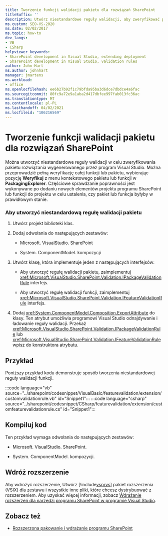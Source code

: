 ```yaml
---
title: Tworzenie funkcji walidacji pakietu dla rozwiązań SharePoint
titleSuffix: ''
description: Utwórz niestandardowe reguły walidacji, aby zweryfikować pakiet rozwiązania wygenerowany przez program Visual Studio lub aby sprawdzić całą funkcję.
ms.custom: SEO-VS-2020
ms.date: 02/02/2017
ms.topic: how-to
dev_langs:
- VB
- CSharp
helpviewer_keywords:
- SharePoint development in Visual Studio, extending deployment
- SharePoint development in Visual Studio, validation rules
author: John-Hart
ms.author: johnhart
manager: jmartens
ms.workload:
- office
ms.openlocfilehash: ee6b27b92f1c79bfda95ba3d6dce7dbdce4a6fac
ms.sourcegitcommit: 80fc9a72e9a1aba2d417dbfee997fab013fc36ac
ms.translationtype: MT
ms.contentlocale: pl-PL
ms.lasthandoff: 04/02/2021
ms.locfileid: "106216569"
---
```

# <a name="create-feature-and-package-validations-for-sharepoint-solutions"></a>Tworzenie funkcji walidacji pakietu dla rozwiązań SharePoint

  Można utworzyć niestandardowe reguły walidacji w celu zweryfikowania pakietu rozwiązania wygenerowanego przez program Visual Studio. Można przeprowadzić pełną weryfikację całej funkcji lub pakietu, wybierając pozycję **Weryfikuj** z menu kontekstowego pakietu lub funkcji w **PackagingExplorer**. Częściowe sprawdzanie poprawności jest wykonywane po dodaniu nowych elementów projektu programu SharePoint lub funkcji do projektu w celu ustalenia, czy pakiet lub funkcja byłyby w prawidłowym stanie.

### <a name="to-create-a-custom-package-validation-rule"></a>Aby utworzyć niestandardową regułę walidacji pakietu

1. Utwórz projekt biblioteki klas.

2. Dodaj odwołania do następujących zestawów:

    - Microsoft. VisualStudio. SharePoint

    - System. ComponentModel. kompozycji

3. Utwórz klasę, która implementuje jeden z następujących interfejsów:

    - Aby utworzyć regułę walidacji pakietu, zaimplementuj <xref:Microsoft.VisualStudio.SharePoint.Validation.IPackageValidationRule> interfejs.

    - Aby utworzyć regułę walidacji funkcji, zaimplementuj <xref:Microsoft.VisualStudio.SharePoint.Validation.IFeatureValidationRule> interfejs.

4. Dodaj <xref:System.ComponentModel.Composition.ExportAttribute> do klasy. Ten atrybut umożliwia programowi Visual Studio odnajdywanie i ładowanie reguły walidacji. Przekaż <xref:Microsoft.VisualStudio.SharePoint.Validation.IPackageValidationRule> lub <xref:Microsoft.VisualStudio.SharePoint.Validation.IFeatureValidationRule> wpisz do konstruktora atrybutu.

## <a name="example"></a>Przykład
 Poniższy przykład kodu demonstruje sposób tworzenia niestandardowej reguły walidacji funkcji.

 :::code language="vb" source="../sharepoint/codesnippet/VisualBasic/featurevalidation/extension/customvalidationrule.vb" id="Snippet1":::
 :::code language="csharp" source="../sharepoint/codesnippet/CSharp/featurevalidation/extension/customfeaturevalidationrule.cs" id="Snippet1":::

## <a name="compile-the-code"></a>Kompiluj kod
 Ten przykład wymaga odwołania do następujących zestawów:

- Microsoft. VisualStudio. SharePoint.

- System. ComponentModel. kompozycji.

## <a name="deploy-the-extension"></a>Wdróż rozszerzenie
 Aby wdrożyć rozszerzenie, Utwórz [!include[vsprvs](../sharepoint/includes/vsprvs-md.md)] pakiet rozszerzenia (VSIX) dla zestawu i wszystkie inne pliki, które chcesz dystrybuować z rozszerzeniem. Aby uzyskać więcej informacji, zobacz [Wdrażanie rozszerzeń dla narzędzi programu SharePoint w programie Visual Studio](../sharepoint/deploying-extensions-for-the-sharepoint-tools-in-visual-studio.md).

## <a name="see-also"></a>Zobacz też
- [Rozszerzona pakowanie i wdrażanie programu SharePoint](../sharepoint/extending-sharepoint-packaging-and-deployment.md)
